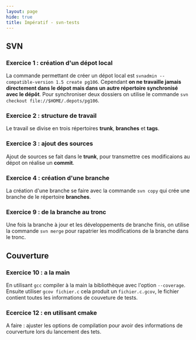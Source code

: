 ```yaml
---
layout: page
hide: true
title: Impératif - svn-tests
---
```


## <i class="fas fa-code"></i> SVN

### Exercice 1 : création d'un dépot local

La commande permettant de créer un dépot local est `svnadmin
--compatible-version 1.5 create pg106`. Cependant **on ne travaille jamais
directement dans le dépot mais dans un autre répertoire synchronisé avec le
dépôt**. Pour synchroniser deux dossiers on utilise le commande `svn checkout
file://$HOME/.depots/pg106`.

### Exercice 2 : structure de travail

Le travail se divise en trois répertoires **trunk**, **branches** et **tags**.

### Exercice 3 : ajout des sources

Ajout de sources se fait dans le **trunk**, pour transmettre ces modificaions au
dépot on réalise un **commit**.

### Exercice 4 : création d'une branche

La création d'une branche se faire avec la commande `svn copy` qui crée une
branche de le répertoire **branches**.

### Exercice 9 : de la branche au tronc

Une fois la branche à jour et les développements de branche finis, on utilise la
commande `svn merge` pour rapatrier les modifications de la branche dans le
tronc.

## <i class="fas fa-code"></i> Couverture

### Exercice 10 : a la main

En utilisant `gcc` compiler à la main la bibliothèque avec l'option
`--coverage`. Ensuite utiliser `gcov fichier.c` cela produit un
`fichier.c.gcov`, le fichier contient toutes les informations de couveture de
tests.

### Ecercice 12 : en utilisant cmake

A faire : ajuster les options de compilation pour avoir des informations de
courverture lors du lancement des tets.
